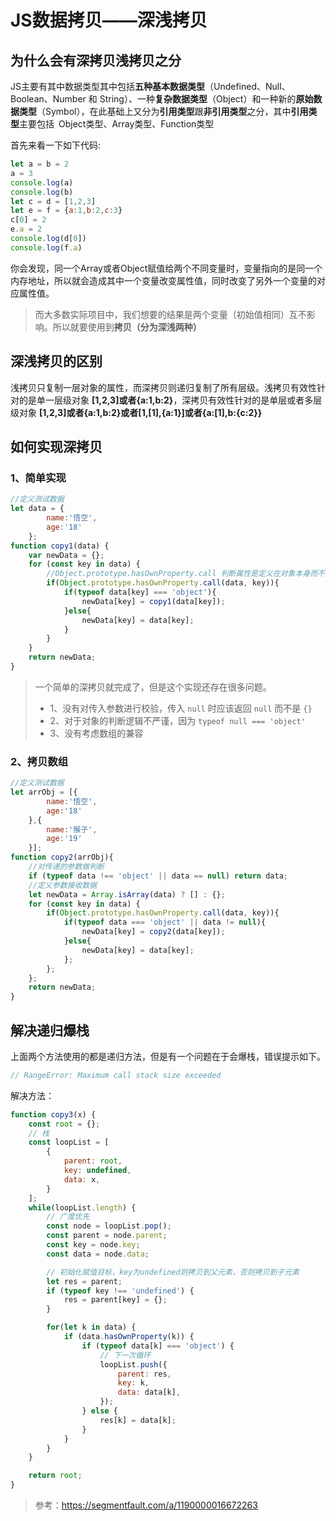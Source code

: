 # JS数据拷贝——深浅拷贝

## 为什么会有深拷贝浅拷贝之分

JS主要有其中数据类型其中包括**五种基本数据类型**（Undefined、Null、Boolean、Number 和 String）、一种**复杂数据类型**（Object）和一种新的**原始数据类型**（Symbol），在此基础上又分为**引用类型**跟**非引用类型**之分，其中**引用类型**主要包括 Object类型、Array类型、Function类型

首先来看一下如下代码:

```javascript
let a = b = 2
a = 3
console.log(a)
console.log(b)
let c = d = [1,2,3]
let e = f = {a:1,b:2,c:3}
c[0] = 2
e.a = 2
console.log(d[0])
console.log(f.a)
```

你会发现，同一个Array或者Object赋值给两个不同变量时，变量指向的是同一个内存地址，所以就会造成其中一个变量改变属性值，同时改变了另外一个变量的对应属性值。

>而大多数实际项目中，我们想要的结果是两个变量（初始值相同）互不影响。所以就要使用到**拷贝（分为深浅两种）**

## 深浅拷贝的区别

浅拷贝只复制一层对象的属性，而深拷贝则递归复制了所有层级。浅拷贝有效性针对的是单一层级对象 **[1,2,3]或者{a:1,b:2}**，深拷贝有效性针对的是单层或者多层级对象 **[1,2,3]或者{a:1,b:2}或者[1,[1],{a:1}]或者{a:[1],b:{c:2}}**

## 如何实现深拷贝

### 1、简单实现

```javascript
//定义测试数据
let data = {
        name:'悟空',
        age:'18'
    };
function copy1(data) {
    var newData = {};
    for (const key in data) {
        //Object.prototype.hasOwnProperty.call 判断属性是定义在对象本身而不是继承自原型链。
        if(Object.prototype.hasOwnProperty.call(data, key)){
            if(typeof data[key] === 'object'){
                newData[key] = copy1(data[key]);
            }else{
                newData[key] = data[key];
            }
        }
    }
    return newData;
}
```

>一个简单的深拷贝就完成了，但是这个实现还存在很多问题。
>
>- 1、没有对传入参数进行校验，传入 `null` 时应该返回 `null` 而不是 `{}`
>- 2、对于对象的判断逻辑不严谨，因为 `typeof null === 'object'`
>- 3、没有考虑数组的兼容

### 2、拷贝数组

```javascript
//定义测试数据
let arrObj = [{
        name:'悟空',
        age:'18'
    },{
        name:'猴子',
        age:'19'
    }];
function copy2(arrObj){
    //对传递的参数做判断
    if (typeof data !== 'object' || data == null) return data;
    //定义参数接收数据
    let newData = Array.isArray(data) ? [] : {};
    for (const key in data) {
        if(Object.prototype.hasOwnProperty.call(data, key)){
            if(typeof data === 'object' || data != null){
                newData[key] = copy2(data[key]);
            }else{
                newData[key] = data[key];
            };
        };
    };
    return newData;
}
```

## 解决递归爆栈[](https://segmentfault.com/a/1190000016672263)

上面两个方法使用的都是递归方法，但是有一个问题在于会爆栈，错误提示如下。

```javascript
// RangeError: Maximum call stack size exceeded
```

解决方法：

```javascript
function copy3(x) {
    const root = {};
    // 栈
    const loopList = [
        {
            parent: root,
            key: undefined,
            data: x,
        }
    ];
    while(loopList.length) {
        // 广度优先
        const node = loopList.pop();
        const parent = node.parent;
        const key = node.key;
        const data = node.data;

        // 初始化赋值目标，key为undefined则拷贝到父元素，否则拷贝到子元素
        let res = parent;
        if (typeof key !== 'undefined') {
            res = parent[key] = {};
        }

        for(let k in data) {
            if (data.hasOwnProperty(k)) {
                if (typeof data[k] === 'object') {
                    // 下一次循环
                    loopList.push({
                        parent: res,
                        key: k,
                        data: data[k],
                    });
                } else {
                    res[k] = data[k];
                }
            }
        }
    }

    return root;
}
```

>参考：https://segmentfault.com/a/1190000016672263

